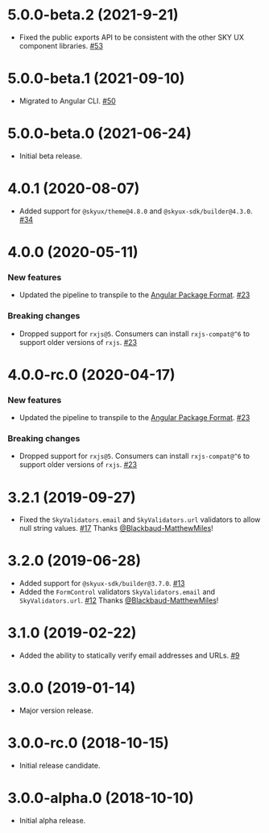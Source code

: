 # 5.0.0-beta.2 (2021-9-21)

- Fixed the public exports API to be consistent with the other SKY UX component libraries. [#53](https://github.com/blackbaud/skyux-validation/pull/53)

# 5.0.0-beta.1 (2021-09-10)

- Migrated to Angular CLI. [#50](https://github.com/blackbaud/skyux-validation/pull/50)

# 5.0.0-beta.0 (2021-06-24)

- Initial beta release.

# 4.0.1 (2020-08-07)

- Added support for `@skyux/theme@4.8.0` and `@skyux-sdk/builder@4.3.0`. [#34](https://github.com/blackbaud/skyux-validation/pull/34)

# 4.0.0 (2020-05-11)

### New features

- Updated the pipeline to transpile to the [Angular Package Format](https://docs.google.com/document/d/1CZC2rcpxffTDfRDs6p1cfbmKNLA6x5O-NtkJglDaBVs/preview). [#23](https://github.com/blackbaud/skyux-validation/pull/23)

### Breaking changes

- Dropped support for `rxjs@5`. Consumers can install `rxjs-compat@^6` to support older versions of `rxjs`. [#23](https://github.com/blackbaud/skyux-validation/pull/23)

# 4.0.0-rc.0 (2020-04-17)

### New features

- Updated the pipeline to transpile to the [Angular Package Format](https://docs.google.com/document/d/1CZC2rcpxffTDfRDs6p1cfbmKNLA6x5O-NtkJglDaBVs/preview). [#23](https://github.com/blackbaud/skyux-validation/pull/23)

### Breaking changes

- Dropped support for `rxjs@5`. Consumers can install `rxjs-compat@^6` to support older versions of `rxjs`. [#23](https://github.com/blackbaud/skyux-validation/pull/23)

# 3.2.1 (2019-09-27)

- Fixed the `SkyValidators.email` and `SkyValidators.url` validators to allow null string values. [#17](https://github.com/blackbaud/skyux-validation/pull/17) Thanks [@Blackbaud-MatthewMiles](https://github.com/Blackbaud-MatthewMiles)!

# 3.2.0 (2019-06-28)

- Added support for `@skyux-sdk/builder@3.7.0`. [#13](https://github.com/blackbaud/skyux-validation/pull/13)
- Added the `FormControl` validators `SkyValidators.email` and `SkyValidators.url`. [#12](https://github.com/blackbaud/skyux-validation/pull/12) Thanks [@Blackbaud-MatthewMiles](https://github.com/Blackbaud-MatthewMiles)!

# 3.1.0 (2019-02-22)

- Added the ability to statically verify email addresses and URLs. [#9](https://github.com/blackbaud/skyux-validation/pull/9)

# 3.0.0 (2019-01-14)

- Major version release.

# 3.0.0-rc.0 (2018-10-15)

- Initial release candidate.

# 3.0.0-alpha.0 (2018-10-10)

- Initial alpha release.
